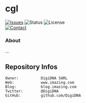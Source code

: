 cgl
===

[![Issues](http://img.shields.io/github/issues/DigiDNA/cgl.svg?logo=github)](https://github.com/DigiDNA/cgl/issues)
![Status](https://img.shields.io/badge/status-active-brightgreen.svg?logo=git)
![License](https://img.shields.io/badge/license-proprietary-red.svg?logo=open-source-initiative)  
[![Contact](https://img.shields.io/badge/follow-@digidna-blue.svg?logo=twitter&style=social)](https://twitter.com/digidna)

### About

...

Repository Infos
----------------

    Owner:          DigiDNA SARL
    Web:            www.imazing.com
    Blog:           blog.imazing.com
    Twitter:        @DigiDNA
    GitHub:         github.com/DigiDNA
